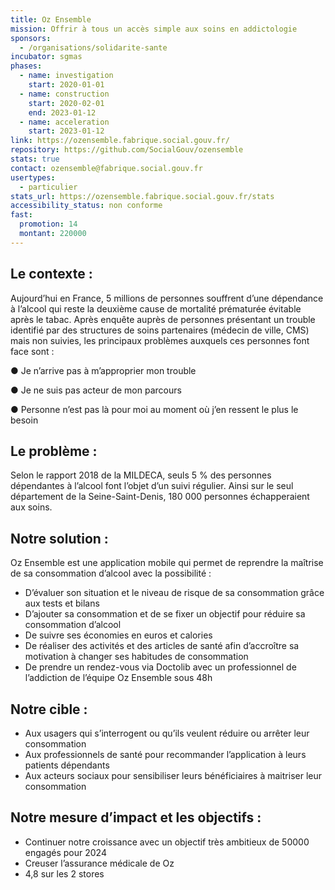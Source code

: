 ```yaml
---
title: Oz Ensemble
mission: Offrir à tous un accès simple aux soins en addictologie
sponsors:
  - /organisations/solidarite-sante
incubator: sgmas
phases:
  - name: investigation
    start: 2020-01-01
  - name: construction
    start: 2020-02-01
    end: 2023-01-12
  - name: acceleration
    start: 2023-01-12
link: https://ozensemble.fabrique.social.gouv.fr/
repository: https://github.com/SocialGouv/ozensemble
stats: true
contact: ozensemble@fabrique.social.gouv.fr
usertypes:
  - particulier
stats_url: https://ozensemble.fabrique.social.gouv.fr/stats
accessibility_status: non conforme
fast:
  promotion: 14
  montant: 220000
---
```

##  Le contexte : 

Aujourd’hui en France, 5 millions de personnes souffrent d’une dépendance à l’alcool qui reste la deuxième cause de mortalité prématurée évitable après le tabac.
Après enquête auprès de personnes présentant un trouble identifié par des structures de soins partenaires (médecin de ville, CMS) mais non suivies, les principaux problèmes auxquels ces personnes font face sont :

●	Je n’arrive pas à m’approprier mon trouble

●	Je ne suis pas acteur de mon parcours

●	Personne n’est pas là pour moi au moment où j’en ressent le plus le besoin


## Le problème : 

Selon le rapport 2018 de la MILDECA, seuls 5 % des personnes dépendantes à l’alcool font l’objet d’un suivi régulier. Ainsi sur le seul département de la Seine-Saint-Denis, 180 000 personnes échapperaient aux soins.

## Notre solution : 

Oz Ensemble est une application mobile qui permet de reprendre la maîtrise de sa consommation d’alcool avec la possibilité :
-	D’évaluer son situation et le niveau de risque de sa consommation grâce aux tests et bilans
-	D’ajouter sa consommation et de se fixer un objectif pour réduire sa consommation d’alcool 
-	De suivre ses économies en euros et calories
-	De réaliser des activités et des articles de santé afin d’accroître sa motivation à changer ses habitudes de consommation
-	De prendre un rendez-vous via Doctolib avec un professionnel de l’addiction de l’équipe Oz Ensemble sous 48h

## Notre cible : 

-	Aux usagers qui s’interrogent ou qu’ils veulent réduire ou arrêter leur consommation
-	Aux professionnels de santé pour recommander l’application à leurs patients dépendants
-	Aux acteurs sociaux pour sensibiliser leurs bénéficiaires à maitriser leur consommation

## Notre mesure d’impact et les objectifs : 

-	Continuer notre croissance avec un objectif très ambitieux de 50000 engagés pour 2024
-	Creuser l’assurance médicale de Oz 
-	4,8 sur les 2 stores

